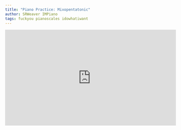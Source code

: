 ```yaml
---
title: "Piano Practice: Mixopentatonic"
author: SRWeaver IMPiano
tags: fuckyou pianoscales idowhatiwant
---
```

<iframe title="Piano Practice: Mixopentatonic" width="560" height="315" src="https://video.ploud.jp/videos/embed/c3d28d05-d829-447a-b8e2-5b6dcf08feb2" frameborder="0" allowfullscreen="" sandbox="allow-same-origin allow-scripts allow-popups"></iframe>
